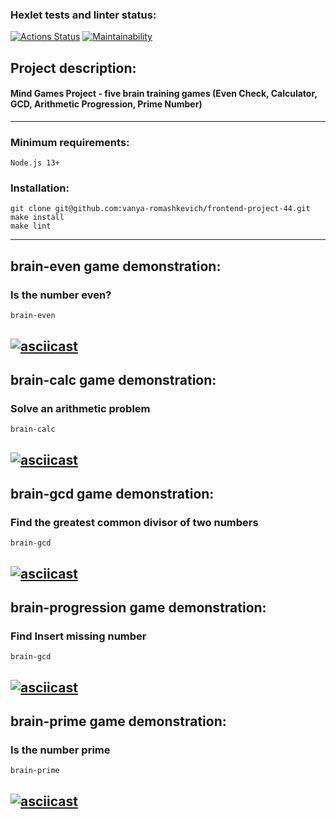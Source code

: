 ### Hexlet tests and linter status:
[![Actions Status](https://github.com/slowyan/frontend-project-44/workflows/hexlet-check/badge.svg)](https://github.com/slowyan/frontend-project-44/actions)
[![Maintainability](https://api.codeclimate.com/v1/badges/e2a7757fd457ae683847/maintainability)](https://codeclimate.com/github/slowyan/frontend-project-44/maintainability)
## Project description:
#### Mind Games Project - five brain training games (Even Check, Calculator, GCD, Arithmetic Progression, Prime Number)

---
### Minimum requirements:
```
Node.js 13+
```

### Installation:
```
git clone git@github.com:vanya-romashkevich/frontend-project-44.git
make install
make lint
```
---
## brain-even game demonstration:
### Is the number even?
```
brain-even
```
[![asciicast](https://asciinema.org/a/zMcW2x05ZCOpkPSOtVxmaJaE4.svg)](https://asciinema.org/a/zMcW2x05ZCOpkPSOtVxmaJaE4)
---
## brain-calc game demonstration:
### Solve an arithmetic problem
```
brain-calc
```
[![asciicast](https://asciinema.org/a/q9Puaz17WXTXafFqsDKGI30Ov.svg)](https://asciinema.org/a/q9Puaz17WXTXafFqsDKGI30Ov)
---
## brain-gcd game demonstration:
### Find the greatest common divisor of two numbers
```
brain-gcd
```
[![asciicast](https://asciinema.org/a/zsMAur4cGp4vkWgX8s3d4TfBN.svg)](https://asciinema.org/a/zsMAur4cGp4vkWgX8s3d4TfBN)
---
## brain-progression game demonstration:
### Find Insert missing number
```
brain-gcd
```
[![asciicast](https://asciinema.org/a/U8ZBH4n7QrUjs1lpQw9XG9gej.svg)](https://asciinema.org/a/U8ZBH4n7QrUjs1lpQw9XG9gej)
---
## brain-prime game demonstration:
### Is the number prime
```
brain-prime
```
[![asciicast](https://asciinema.org/a/557866.svg)](https://asciinema.org/a/557866)
---
